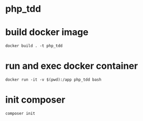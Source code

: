 # php_tdd

# build docker image
`docker build . -t php_tdd`

# run and exec docker container
`docker run -it -v $(pwd):/app php_tdd bash`

# init composer
`composer init`
